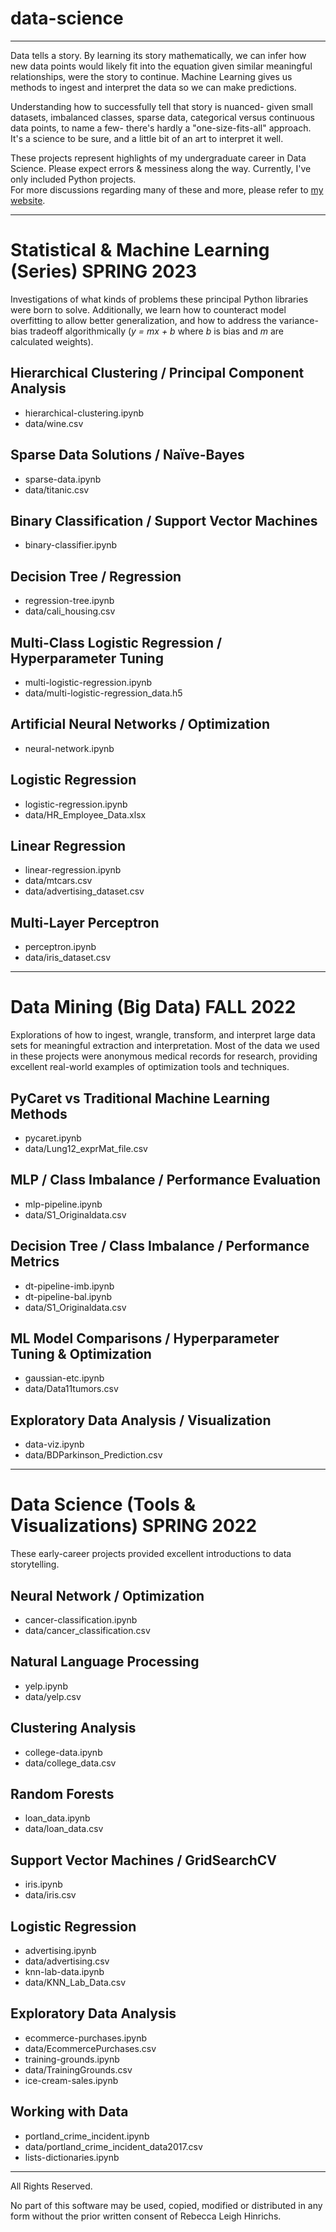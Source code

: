# data-science
---  

Data tells a story. By learning its story mathematically, we can infer how new data points would likely fit into the equation given similar meaningful relationships, were the story to continue. Machine Learning gives us methods to ingest and interpret the data so we can make predictions.  

Understanding how to successfully tell that story is nuanced- given small datasets, imbalanced classes, sparse data, categorical versus continuous data points, to name a few- there's hardly a "one-size-fits-all" approach. It's a science to be sure, and a little bit of an art to interpret it well.  

These projects represent highlights of my undergraduate career in Data Science. Please expect errors & messiness along the way. Currently, I've only included Python projects.    
For more discussions regarding many of these and more, please refer to [my website](https://hinrichs.engineering/portfolio).  

---
# Statistical & Machine Learning (Series) SPRING 2023
Investigations of what kinds of problems these principal Python libraries were born to solve. Additionally, we learn how to counteract model overfitting to allow better generalization, and how to address the variance-bias tradeoff algorithmically (<i>y = mx + b</i> where <i>b</i> is bias and <i>m</i> are calculated weights).  

## Hierarchical Clustering / Principal Component Analysis
- hierarchical-clustering.ipynb
- data/wine.csv

## Sparse Data Solutions / Naïve-Bayes
- sparse-data.ipynb
- data/titanic.csv  

## Binary Classification / Support Vector Machines
- binary-classifier.ipynb

## Decision Tree / Regression
- regression-tree.ipynb
- data/cali_housing.csv

## Multi-Class Logistic Regression / Hyperparameter Tuning
- multi-logistic-regression.ipynb
- data/multi-logistic-regression_data.h5

## Artificial Neural Networks / Optimization
- neural-network.ipynb

## Logistic Regression
- logistic-regression.ipynb
- data/HR_Employee_Data.xlsx

## Linear Regression
- linear-regression.ipynb
- data/mtcars.csv
- data/advertising_dataset.csv

## Multi-Layer Perceptron
- perceptron.ipynb
- data/iris_dataset.csv

---
# Data Mining (Big Data) FALL 2022
Explorations of how to ingest, wrangle, transform, and interpret large data sets for meaningful extraction and interpretation. Most of the data we used in these projects were anonymous medical records for research, providing excellent real-world examples of optimization tools and techniques.  

## PyCaret vs Traditional Machine Learning Methods
- pycaret.ipynb
- data/Lung12_exprMat_file.csv

## MLP / Class Imbalance / Performance Evaluation
- mlp-pipeline.ipynb
- data/S1_Originaldata.csv

## Decision Tree / Class Imbalance / Performance Metrics
- dt-pipeline-imb.ipynb
- dt-pipeline-bal.ipynb
- data/S1_Originaldata.csv

## ML Model Comparisons / Hyperparameter Tuning & Optimization
- gaussian-etc.ipynb
- data/Data11tumors.csv

## Exploratory Data Analysis / Visualization
- data-viz.ipynb
- data/BDParkinson_Prediction.csv

---
# Data Science (Tools & Visualizations) SPRING 2022
These early-career projects provided excellent introductions to data storytelling.

## Neural Network / Optimization
- cancer-classification.ipynb
- data/cancer_classification.csv

## Natural Language Processing
- yelp.ipynb
- data/yelp.csv

## Clustering Analysis
- college-data.ipynb
- data/college_data.csv

## Random Forests
- loan_data.ipynb
- data/loan_data.csv

## Support Vector Machines / GridSearchCV
- iris.ipynb
- data/iris.csv

## Logistic Regression
- advertising.ipynb
- data/advertising.csv
- knn-lab-data.ipynb
- data/KNN_Lab_Data.csv

## Exploratory Data Analysis
- ecommerce-purchases.ipynb
- data/EcommercePurchases.csv
- training-grounds.ipynb
- data/TrainingGrounds.csv
- ice-cream-sales.ipynb

## Working with Data
- portland_crime_incident.ipynb
- data/portland_crime_incident_data2017.csv
- lists-dictionaries.ipynb

---
All Rights Reserved.  

No part of this software may be used, copied, modified or distributed in any form
without the prior written consent of Rebecca Leigh Hinrichs.
